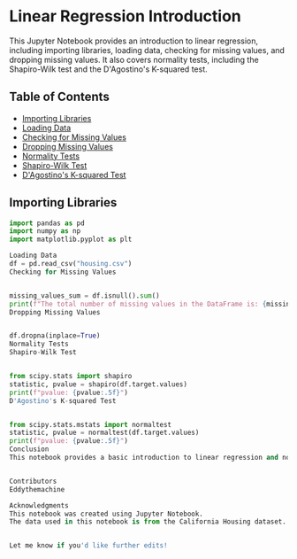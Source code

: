 # Linear Regression Introduction

This Jupyter Notebook provides an introduction to linear regression, including importing libraries, loading data, checking for missing values, and dropping missing values. It also covers normality tests, including the Shapiro-Wilk test and the D'Agostino's K-squared test.

## Table of Contents

* [Importing Libraries](#importing-libraries)
* [Loading Data](#loading-data)
* [Checking for Missing Values](#checking-for-missing-values)
* [Dropping Missing Values](#dropping-missing-values)
* [Normality Tests](#normality-tests)
* [Shapiro-Wilk Test](#shapiro-wilk-test)
* [D'Agostino's K-squared Test](#dagostinos-k-squared-test)

## Importing Libraries

```python
import pandas as pd
import numpy as np
import matplotlib.pyplot as plt

Loading Data
df = pd.read_csv("housing.csv")
Checking for Missing Values


missing_values_sum = df.isnull().sum()
print(f"The total number of missing values in the DataFrame is: {missing_values_sum}")
Dropping Missing Values


df.dropna(inplace=True)
Normality Tests
Shapiro-Wilk Test


from scipy.stats import shapiro
statistic, pvalue = shapiro(df.target.values)
print(f"pvalue: {pvalue:.5f}")
D'Agostino's K-squared Test


from scipy.stats.mstats import normaltest
statistic, pvalue = normaltest(df.target.values)
print(f"pvalue: {pvalue:.5f}")
Conclusion
This notebook provides a basic introduction to linear regression and normality tests. It covers the Shapiro-Wilk test and D'Agostino's K-squared test, which are used to determine if a dataset follows a normal distribution. The notebook also includes code for loading and manipulating data, as well as visualizing the distribution of the target variable.


Contributors
Eddythemachine

Acknowledgments
This notebook was created using Jupyter Notebook.
The data used in this notebook is from the California Housing dataset.


Let me know if you'd like further edits!
